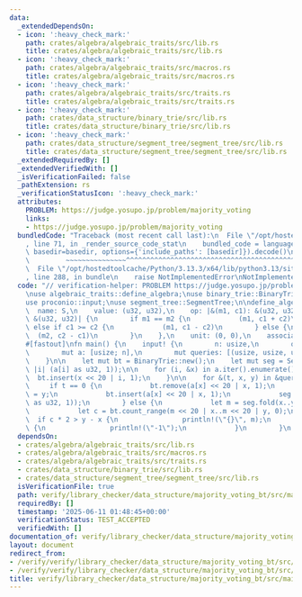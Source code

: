 ```yaml
---
data:
  _extendedDependsOn:
  - icon: ':heavy_check_mark:'
    path: crates/algebra/algebraic_traits/src/lib.rs
    title: crates/algebra/algebraic_traits/src/lib.rs
  - icon: ':heavy_check_mark:'
    path: crates/algebra/algebraic_traits/src/macros.rs
    title: crates/algebra/algebraic_traits/src/macros.rs
  - icon: ':heavy_check_mark:'
    path: crates/algebra/algebraic_traits/src/traits.rs
    title: crates/algebra/algebraic_traits/src/traits.rs
  - icon: ':heavy_check_mark:'
    path: crates/data_structure/binary_trie/src/lib.rs
    title: crates/data_structure/binary_trie/src/lib.rs
  - icon: ':heavy_check_mark:'
    path: crates/data_structure/segment_tree/segment_tree/src/lib.rs
    title: crates/data_structure/segment_tree/segment_tree/src/lib.rs
  _extendedRequiredBy: []
  _extendedVerifiedWith: []
  _isVerificationFailed: false
  _pathExtension: rs
  _verificationStatusIcon: ':heavy_check_mark:'
  attributes:
    PROBLEM: https://judge.yosupo.jp/problem/majority_voting
    links:
    - https://judge.yosupo.jp/problem/majority_voting
  bundledCode: "Traceback (most recent call last):\n  File \"/opt/hostedtoolcache/Python/3.13.3/x64/lib/python3.13/site-packages/onlinejudge_verify/documentation/build.py\"\
    , line 71, in _render_source_code_stat\n    bundled_code = language.bundle(stat.path,\
    \ basedir=basedir, options={'include_paths': [basedir]}).decode()\n          \
    \         ~~~~~~~~~~~~~~~^^^^^^^^^^^^^^^^^^^^^^^^^^^^^^^^^^^^^^^^^^^^^^^^^^^^^^^^^^^^^^^^^^\n\
    \  File \"/opt/hostedtoolcache/Python/3.13.3/x64/lib/python3.13/site-packages/onlinejudge_verify/languages/rust.py\"\
    , line 288, in bundle\n    raise NotImplementedError\nNotImplementedError\n"
  code: "// verification-helper: PROBLEM https://judge.yosupo.jp/problem/majority_voting\n\
    \nuse algebraic_traits::define_algebra;\nuse binary_trie::BinaryTrie;\nuse proconio::fastout;\n\
    use proconio::input;\nuse segment_tree::SegmentTree;\n\ndefine_algebra! {\n  \
    \  name: S,\n    value: (u32, u32),\n    op: |&(m1, c1): &(u32, u32), &(m2, c2):\
    \ &(u32, u32)| {\n        if m1 == m2 {\n            (m1, c1 + c2)\n        }\
    \ else if c1 >= c2 {\n            (m1, c1 - c2)\n        } else {\n          \
    \  (m2, c2 - c1)\n        }\n    },\n    unit: (0, 0),\n    associative,\n}\n\n\
    #[fastout]\nfn main() {\n    input! {\n        n: usize,\n        q: usize,\n\
    \        mut a: [usize; n],\n        mut queries: [(usize, usize, usize); q],\n\
    \    }\n\n    let mut bt = BinaryTrie::new();\n    let mut seg = SegmentTree::<S>::from_fn(n,\
    \ |i| (a[i] as u32, 1));\n\n    for (i, &x) in a.iter().enumerate() {\n      \
    \  bt.insert(x << 20 | i, 1);\n    }\n\n    for &(t, x, y) in &queries {\n   \
    \     if t == 0 {\n            bt.remove(a[x] << 20 | x, 1);\n            a[x]\
    \ = y;\n            bt.insert(a[x] << 20 | x, 1);\n            seg.set(x, (a[x]\
    \ as u32, 1));\n        } else {\n            let m = seg.fold(x..y).0 as usize;\n\
    \            let c = bt.count_range(m << 20 | x..m << 20 | y, 0);\n          \
    \  if c * 2 > y - x {\n                println!(\"{}\", m);\n            } else\
    \ {\n                println!(\"-1\");\n            }\n        }\n    }\n}\n"
  dependsOn:
  - crates/algebra/algebraic_traits/src/lib.rs
  - crates/algebra/algebraic_traits/src/macros.rs
  - crates/algebra/algebraic_traits/src/traits.rs
  - crates/data_structure/binary_trie/src/lib.rs
  - crates/data_structure/segment_tree/segment_tree/src/lib.rs
  isVerificationFile: true
  path: verify/library_checker/data_structure/majority_voting_bt/src/main.rs
  requiredBy: []
  timestamp: '2025-06-11 01:48:45+00:00'
  verificationStatus: TEST_ACCEPTED
  verifiedWith: []
documentation_of: verify/library_checker/data_structure/majority_voting_bt/src/main.rs
layout: document
redirect_from:
- /verify/verify/library_checker/data_structure/majority_voting_bt/src/main.rs
- /verify/verify/library_checker/data_structure/majority_voting_bt/src/main.rs.html
title: verify/library_checker/data_structure/majority_voting_bt/src/main.rs
---
```

